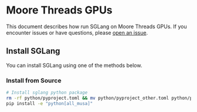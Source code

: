 # Moore Threads GPUs

This document describes how run SGLang on Moore Threads GPUs. If you encounter issues or have questions, please [open an issue](https://github.com/sgl-project/sglang/issues).

## Install SGLang

You can install SGLang using one of the methods below.

### Install from Source

```bash
# Install sglang python package
rm -rf python/pyproject.toml && mv python/pyproject_other.toml python/pyproject.toml
pip install -e "python[all_musa]"
```
